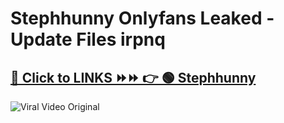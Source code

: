 
 # Stephhunny Onlyfans Leaked - Update Files irpnq

## <h2><a href="https://clipsfans.com/Stephhunny&ref=git">🔗 Click to LINKS ⏩⏩ 👉 🟢 Stephhunny </a></h2>

<a href="https://clipsfans.com/Stephhunny&ref=git" rel="nofollow" data-target="animated-image.originalLink"><img src="https://i.ibb.co.com/xMMVF88/686577567.gif" alt="Viral Video Original" style="max-width: 100%; display: inline-block;" data-target="animated-image.originalImage"></a>

